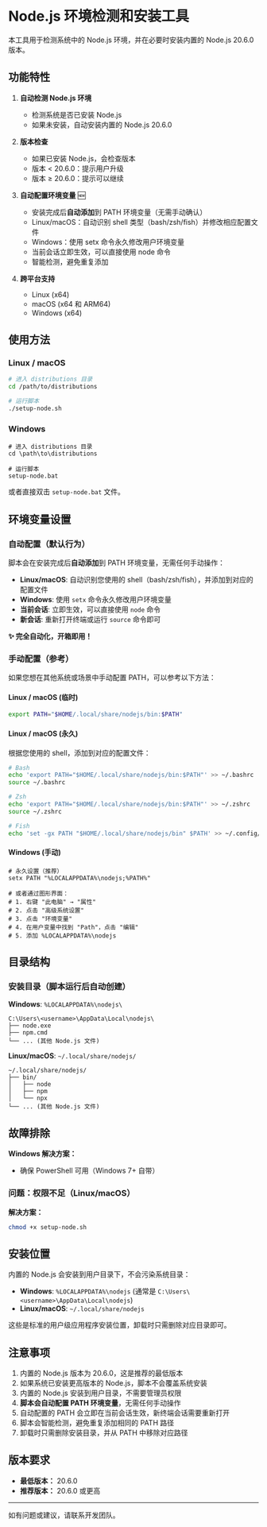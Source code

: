 # Node.js 环境检测和安装工具

本工具用于检测系统中的 Node.js 环境，并在必要时安装内置的 Node.js 20.6.0 版本。

## 功能特性

1. **自动检测 Node.js 环境**

   - 检测系统是否已安装 Node.js
   - 如果未安装，自动安装内置的 Node.js 20.6.0

2. **版本检查**

   - 如果已安装 Node.js，会检查版本
   - 版本 < 20.6.0：提示用户升级
   - 版本 ≥ 20.6.0：提示可以继续

3. **自动配置环境变量** 🆕

   - 安装完成后**自动添加**到 PATH 环境变量（无需手动确认）
   - Linux/macOS：自动识别 shell 类型（bash/zsh/fish）并修改相应配置文件
   - Windows：使用 setx 命令永久修改用户环境变量
   - 当前会话立即生效，可以直接使用 node 命令
   - 智能检测，避免重复添加

4. **跨平台支持**
   - Linux (x64)
   - macOS (x64 和 ARM64)
   - Windows (x64)

## 使用方法

### Linux / macOS

```bash
# 进入 distributions 目录
cd /path/to/distributions

# 运行脚本
./setup-node.sh
```

### Windows

```batch
# 进入 distributions 目录
cd \path\to\distributions

# 运行脚本
setup-node.bat
```

或者直接双击 `setup-node.bat` 文件。

## 环境变量设置

### 自动配置（默认行为）

脚本会在安装完成后**自动添加**到 PATH 环境变量，无需任何手动操作：

- **Linux/macOS**: 自动识别您使用的 shell（bash/zsh/fish），并添加到对应的配置文件
- **Windows**: 使用 `setx` 命令永久修改用户环境变量
- **当前会话**: 立即生效，可以直接使用 `node` 命令
- **新会话**: 重新打开终端或运行 `source` 命令即可

**✨ 完全自动化，开箱即用！**

### 手动配置（参考）

如果您想在其他系统或场景中手动配置 PATH，可以参考以下方法：

#### Linux / macOS (临时)

```bash
export PATH="$HOME/.local/share/nodejs/bin:$PATH"
```

#### Linux / macOS (永久)

根据您使用的 shell，添加到对应的配置文件：

```bash
# Bash
echo 'export PATH="$HOME/.local/share/nodejs/bin:$PATH"' >> ~/.bashrc
source ~/.bashrc

# Zsh
echo 'export PATH="$HOME/.local/share/nodejs/bin:$PATH"' >> ~/.zshrc
source ~/.zshrc

# Fish
echo 'set -gx PATH "$HOME/.local/share/nodejs/bin" $PATH' >> ~/.config/fish/config.fish
```

#### Windows (手动)

```batch
# 永久设置（推荐）
setx PATH "%LOCALAPPDATA%\nodejs;%PATH%"

# 或者通过图形界面：
# 1. 右键 "此电脑" → "属性"
# 2. 点击 "高级系统设置"
# 3. 点击 "环境变量"
# 4. 在用户变量中找到 "Path"，点击 "编辑"
# 5. 添加 %LOCALAPPDATA%\nodejs
```

## 目录结构

### 安装目录（脚本运行后自动创建）

**Windows**: `%LOCALAPPDATA%\nodejs\`

```
C:\Users\<username>\AppData\Local\nodejs\
├── node.exe
├── npm.cmd
└── ... (其他 Node.js 文件)
```

**Linux/macOS**: `~/.local/share/nodejs/`

```
~/.local/share/nodejs/
├── bin/
│   ├── node
│   ├── npm
│   └── npx
└── ... (其他 Node.js 文件)
```

## 故障排除

**Windows 解决方案：**

- 确保 PowerShell 可用（Windows 7+ 自带）

### 问题：权限不足（Linux/macOS）

**解决方案：**

```bash
chmod +x setup-node.sh
```

## 安装位置

内置的 Node.js 会安装到用户目录下，不会污染系统目录：

- **Windows**: `%LOCALAPPDATA%\nodejs` (通常是 `C:\Users\<username>\AppData\Local\nodejs`)
- **Linux/macOS**: `~/.local/share/nodejs`

这些是标准的用户级应用程序安装位置，卸载时只需删除对应目录即可。

## 注意事项

1. 内置的 Node.js 版本为 20.6.0，这是推荐的最低版本
2. 如果系统已安装更高版本的 Node.js，脚本不会覆盖系统安装
3. 内置的 Node.js 安装到用户目录，不需要管理员权限
4. **脚本会自动配置 PATH 环境变量**，无需任何手动操作
5. 自动配置的 PATH 会立即在当前会话生效，新终端会话需要重新打开
6. 脚本会智能检测，避免重复添加相同的 PATH 路径
7. 卸载时只需删除安装目录，并从 PATH 中移除对应路径

## 版本要求

- **最低版本：** 20.6.0
- **推荐版本：** 20.6.0 或更高

---

如有问题或建议，请联系开发团队。
